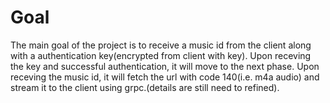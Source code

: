 # Goal
The main goal of the project is to receive a music id from the client along with a authentication key(encrypted from client with key). Upon receving the key and successful authentication, it will move to the next phase.
Upon receving the music id, it will fetch the url with code 140(i.e. m4a audio) and stream it to the client using grpc.(details are still need to refined).